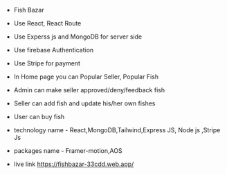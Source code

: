 - Fish Bazar
- Use React, React Route
- Use Experss js and MongoDB for server side
- Use firebase Authentication
- Use Stripe for payment
- In Home page you can Popular Seller, Popular Fish
- Admin can make seller approved/deny/feedback fish
- Seller can add fish and update his/her own fishes
- User can buy fish
- technology name - React,MongoDB,Tailwind,Express JS, Node js ,Stripe Js
- packages name - Framer-motion,AOS

- live link https://fishbazar-33cdd.web.app/
